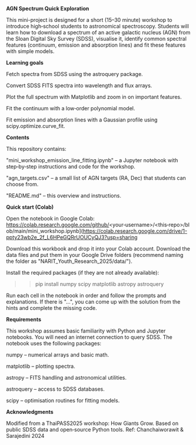**AGN Spectrum Quick Exploration**

This mini-project is designed for a short (15–30 minute) workshop to introduce high‑school students to astronomical spectroscopy. Students will learn how to download a spectrum of an active galactic nucleus (AGN) from the Sloan Digital Sky Survey (SDSS), visualise it, identify common spectral features (continuum, emission and absorption lines) and fit these features with simple models.

**Learning goals**

Fetch spectra from SDSS using the astroquery package.

Convert SDSS FITS spectra into wavelength and flux arrays.

Plot the full spectrum with Matplotlib and zoom in on important features.

Fit the continuum with a low‑order polynomial model.

Fit emission and absorption lines with a Gaussian profile using scipy.optimize.curve_fit.

**Contents**

This repository contains:

"mini_workshop_emission_line_fitting.ipynb" – a Jupyter notebook with step‑by‑step instructions and code for the workshop.

"agn_targets.csv" – a small list of AGN targets (RA, Dec) that students can choose from.

"README.md" – this overview and instructions.

**Quick start (Colab)**

Open the notebook in Google Colab:
https://colab.research.google.com/github/<your‑username>/<this‑repo>/blob/main/mini_workshop.ipynb](https://colab.research.google.com/drive/1-ppty23wb2e_2f_L6HPeGQRrUOUCyQJ3?usp=sharing

Download this workbook and drop it into your Colab account.
Download the data files and put them in your Google Drive folders (recommend naming the folder as "NARIT_Youth_Research_2025/data/").

Install the required packages (if they are not already available):

>> pip install numpy scipy matplotlib astropy astroquery

Run each cell in the notebook in order and follow the prompts and explanations.
If there is "...", you can come up with the solution from the hints and complete the missing code. 

**Requirements**

This workshop assumes basic familiarity with Python and Jupyter notebooks. You will need an internet connection to query SDSS. The notebook uses the following packages:

numpy – numerical arrays and basic math.

matplotlib – plotting spectra.

astropy – FITS handling and astronomical utilities.

astroquery – access to SDSS databases.

scipy – optimisation routines for fitting models.

**Acknowledgments**

Modified from a ThaiPASS2025 workshop: How Giants Grow. Based on public SDSS data and open‑source Python tools.
Ref: Chanchaiworawit & Sarajedini 2024
